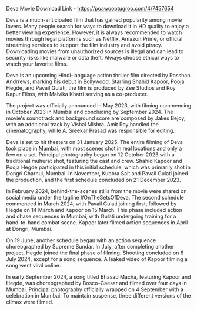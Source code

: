 Deva Movie Download Link - https://poawooptugroo.com/4/7457654

Deva is a much-anticipated film that has gained popularity among movie lovers. Many people search for ways to download it in HD quality to enjoy a better viewing experience. However, it is always recommended to watch movies through legal platforms such as Netflix, Amazon Prime, or official streaming services to support the film industry and avoid piracy. Downloading movies from unauthorized sources is illegal and can lead to security risks like malware or data theft. Always choose ethical ways to watch your favorite films.

Deva is an upcoming Hindi-language action thriller film directed by Rosshan Andrrews, marking his debut in Bollywood. Starring Shahid Kapoor, Pooja Hegde, and Pavail Gulati, the film is produced by Zee Studios and Roy Kapur Films, with Malvika Khatri serving as a co-producer.

The project was officially announced in May 2023, with filming commencing in October 2023 in Mumbai and concluding by September 2024. The movie's soundtrack and background score are composed by Jakes Bejoy, with an additional track by Vishal Mishra. Amit Roy handled the cinematography, while A. Sreekar Prasad was responsible for editing.

Deva is set to hit theaters on 31 January 2025. The entire filming of Deva took place in Mumbai, with most scenes shot in real locations and only a few on a set. Principal photography began on 12 October 2023 with a traditional muhurat shot, featuring the cast and crew. Shahid Kapoor and Pooja Hegde participated in this initial schedule, which was primarily shot in Dongri Charnul, Mumbai. In November, Kubbra Sait and Pavail Gulati joined the production, and the first schedule concluded on 21 December 2023.

In February 2024, behind-the-scenes stills from the movie were shared on social media under the tagline #OnTheSetsOfDeva. The second schedule commenced in March 2024, with Pavail Gulati joining first, followed by Hegde on 14 March and Kapoor on 15 March. This phase included action and chase sequences in Mumbai, with Gulati undergoing training for a hand-to-hand combat scene. Kapoor later filmed action sequences in April at Dongri, Mumbai.

On 19 June, another schedule began with an action sequence choreographed by Supreme Sundar. In July, after completing another project, Hegde joined the final phase of filming. Shooting concluded on 8 July 2024, except for a song sequence. A leaked video of Kapoor filming a song went viral online.

In early September 2024, a song titled Bhasad Macha, featuring Kapoor and Hegde, was choreographed by Bosco–Caesar and filmed over four days in Mumbai. Principal photography officially wrapped on 4 September with a celebration in Mumbai. To maintain suspense, three different versions of the climax were filmed.

